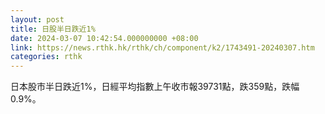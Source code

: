 ```yaml
---
layout: post
title: 日股半日跌近1%
date: 2024-03-07 10:42:54.000000000 +08:00
link: https://news.rthk.hk/rthk/ch/component/k2/1743491-20240307.htm
categories: rthk
---
```


日本股市半日跌近1%，日經平均指數上午收市報39731點，跌359點，跌幅0.9%。
